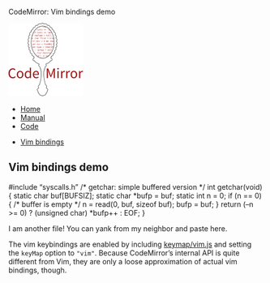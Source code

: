CodeMirror: Vim bindings demo

[<img src="../doc/logo.png" id="logo" />](http://codemirror.net)

-   [Home](../index.html)
-   [Manual](../doc/manual.html)
-   [Code](https://github.com/marijnh/codemirror)

<!-- -->

-   <a href="#" class="active">Vim bindings</a>

Vim bindings demo
-----------------

\#include “syscalls.h” /\* getchar: simple buffered version \*/ int getchar(void) { static char buf\[BUFSIZ\]; static char \*bufp = buf; static int n = 0; if (n == 0) { /\* buffer is empty \*/ n = read(0, buf, sizeof buf); bufp = buf; } return (–n &gt;= 0) ? (unsigned char) \*bufp++ : EOF; }

I am another file! You can yank from my neighbor and paste here.

The vim keybindings are enabled by including [keymap/vim.js](../keymap/vim.js) and setting the `keyMap` option to `"vim"`. Because CodeMirror’s internal API is quite different from Vim, they are only a loose approximation of actual vim bindings, though.
